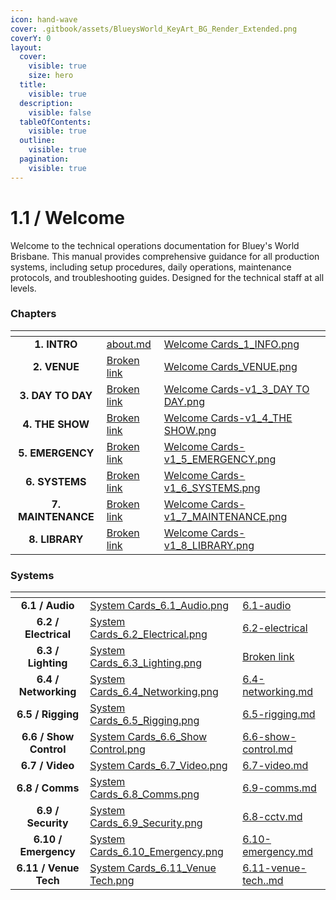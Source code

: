 ```yaml
---
icon: hand-wave
cover: .gitbook/assets/BlueysWorld_KeyArt_BG_Render_Extended.png
coverY: 0
layout:
  cover:
    visible: true
    size: hero
  title:
    visible: true
  description:
    visible: false
  tableOfContents:
    visible: true
  outline:
    visible: true
  pagination:
    visible: true
---
```


# 1.1 / Welcome

Welcome to the technical operations documentation for Bluey's World Brisbane. This manual provides comprehensive guidance for all production systems, including setup procedures, daily operations, maintenance protocols, and troubleshooting guides. Designed for the technical staff at all levels.

### Chapters

<table data-view="cards"><thead><tr><th align="center"></th><th data-hidden data-card-target data-type="content-ref"></th><th data-hidden data-card-cover data-type="files"></th></tr></thead><tbody><tr><td align="center"><strong>1. INTRO</strong></td><td><a href="1-intro/about.md">about.md</a></td><td><a href=".gitbook/assets/Welcome Cards_1_INFO.png">Welcome Cards_1_INFO.png</a></td></tr><tr><td align="center"><strong>2. VENUE</strong></td><td><a href="broken-reference">Broken link</a></td><td><a href=".gitbook/assets/Welcome Cards_VENUE.png">Welcome Cards_VENUE.png</a></td></tr><tr><td align="center"><strong>3. DAY TO DAY</strong></td><td><a href="broken-reference">Broken link</a></td><td><a href=".gitbook/assets/Welcome Cards-v1_3_DAY TO DAY.png">Welcome Cards-v1_3_DAY TO DAY.png</a></td></tr><tr><td align="center"><strong>4. THE SHOW</strong></td><td><a href="broken-reference">Broken link</a></td><td><a href=".gitbook/assets/Welcome Cards-v1_4_THE SHOW.png">Welcome Cards-v1_4_THE SHOW.png</a></td></tr><tr><td align="center"><strong>5. EMERGENCY</strong></td><td><a href="broken-reference">Broken link</a></td><td><a href=".gitbook/assets/Welcome Cards-v1_5_EMERGENCY.png">Welcome Cards-v1_5_EMERGENCY.png</a></td></tr><tr><td align="center"><strong>6. SYSTEMS</strong></td><td><a href="broken-reference">Broken link</a></td><td><a href=".gitbook/assets/Welcome Cards-v1_6_SYSTEMS.png">Welcome Cards-v1_6_SYSTEMS.png</a></td></tr><tr><td align="center"><strong>7. MAINTENANCE</strong></td><td><a href="broken-reference">Broken link</a></td><td><a href=".gitbook/assets/Welcome Cards-v1_7_MAINTENANCE.png">Welcome Cards-v1_7_MAINTENANCE.png</a></td></tr><tr><td align="center"><strong>8. LIBRARY</strong></td><td><a href="broken-reference">Broken link</a></td><td><a href=".gitbook/assets/Welcome Cards-v1_8_LIBRARY.png">Welcome Cards-v1_8_LIBRARY.png</a></td></tr></tbody></table>

### Systems

<table data-view="cards"><thead><tr><th align="center"></th><th data-hidden data-card-cover data-type="files"></th><th data-hidden data-card-target data-type="content-ref"></th></tr></thead><tbody><tr><td align="center"><strong>6.1 / Audio</strong></td><td><a href=".gitbook/assets/System Cards_6.1_Audio.png">System Cards_6.1_Audio.png</a></td><td><a href="6-systems/6.1-audio/">6.1-audio</a></td></tr><tr><td align="center"><strong>6.2 / Electrical</strong></td><td><a href=".gitbook/assets/System Cards_6.2_Electrical.png">System Cards_6.2_Electrical.png</a></td><td><a href="6-systems/6.2-electrical/">6.2-electrical</a></td></tr><tr><td align="center"><strong>6.3 / Lighting</strong></td><td><a href=".gitbook/assets/System Cards_6.3_Lighting.png">System Cards_6.3_Lighting.png</a></td><td><a href="broken-reference">Broken link</a></td></tr><tr><td align="center"><strong>6.4 / Networking</strong></td><td><a href=".gitbook/assets/System Cards_6.4_Networking.png">System Cards_6.4_Networking.png</a></td><td><a href="6-systems/6.4-networking.md">6.4-networking.md</a></td></tr><tr><td align="center"><strong>6.5 / Rigging</strong></td><td><a href=".gitbook/assets/System Cards_6.5_Rigging.png">System Cards_6.5_Rigging.png</a></td><td><a href="6-systems/6.5-rigging.md">6.5-rigging.md</a></td></tr><tr><td align="center"><strong>6.6 / Show Control</strong></td><td><a href=".gitbook/assets/System Cards_6.6_Show Control.png">System Cards_6.6_Show Control.png</a></td><td><a href="6-systems/6.6-show-control.md">6.6-show-control.md</a></td></tr><tr><td align="center"><strong>6.7 / Video</strong></td><td><a href=".gitbook/assets/System Cards_6.7_Video.png">System Cards_6.7_Video.png</a></td><td><a href="6-systems/6.7-video.md">6.7-video.md</a></td></tr><tr><td align="center"><strong>6.8 / Comms</strong></td><td><a href=".gitbook/assets/System Cards_6.8_Comms.png">System Cards_6.8_Comms.png</a></td><td><a href="6-systems/6.9-comms.md">6.9-comms.md</a></td></tr><tr><td align="center"><strong>6.9 / Security</strong></td><td><a href=".gitbook/assets/System Cards_6.9_Security.png">System Cards_6.9_Security.png</a></td><td><a href="6-systems/6.8-cctv.md">6.8-cctv.md</a></td></tr><tr><td align="center"><strong>6.10 / Emergency</strong></td><td><a href=".gitbook/assets/System Cards_6.10_Emergency.png">System Cards_6.10_Emergency.png</a></td><td><a href="6-systems/6.10-emergency.md">6.10-emergency.md</a></td></tr><tr><td align="center"><strong>6.11 / Venue Tech</strong></td><td><a href=".gitbook/assets/System Cards_6.11_Venue Tech.png">System Cards_6.11_Venue Tech.png</a></td><td><a href="6-systems/6.11-venue-tech..md">6.11-venue-tech..md</a></td></tr></tbody></table>
